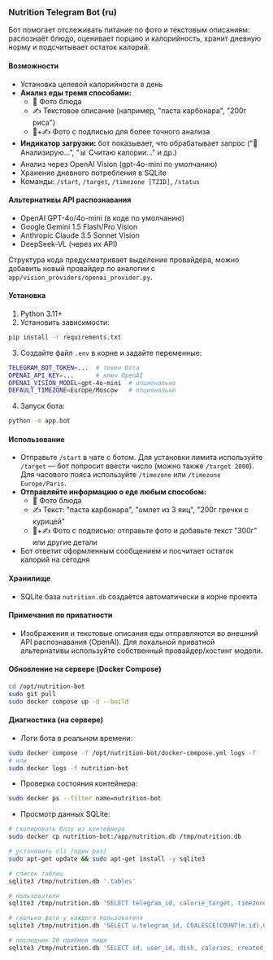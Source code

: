### Nutrition Telegram Bot (ru)

Бот помогает отслеживать питание по фото и текстовым описаниям: распознаёт блюдо, оценивает порцию и калорийность, хранит дневную норму и подсчитывает остаток калорий.

#### Возможности
- Установка целевой калорийности в день
- **Анализ еды тремя способами:**
  - 📸 Фото блюда
  - ✍️ Текстовое описание (например, "паста карбонара", "200г риса")
  - 📸+✍️ Фото с подписью для более точного анализа
- **Индикатор загрузки:** бот показывает, что обрабатывает запрос ("🤔 Анализирую...", "📊 Считаю калории..." и др.)
- Анализ через OpenAI Vision (gpt-4o-mini по умолчанию)
- Хранение дневного потребления в SQLite
- Команды: `/start`, `/target`, `/timezone [TZID]`, `/status`

#### Альтернативы API распознавания
- OpenAI GPT-4o/4o-mini (в коде по умолчанию)
- Google Gemini 1.5 Flash/Pro Vision
- Anthropic Claude 3.5 Sonnet Vision
- DeepSeek-VL (через их API)

Структура кода предусматривает выделение провайдера, можно добавить новый провайдер по аналогии с `app/vision_providers/openai_provider.py`.

#### Установка
1) Python 3.11+
2) Установить зависимости:

```bash
pip install -r requirements.txt
```

3) Создайте файл `.env` в корне и задайте переменные:

```bash
TELEGRAM_BOT_TOKEN=...  # токен бота
OPENAI_API_KEY=...      # ключ OpenAI
OPENAI_VISION_MODEL=gpt-4o-mini  # опционально
DEFAULT_TIMEZONE=Europe/Moscow   # опционально
```

4) Запуск бота:

```bash
python -m app.bot
```

#### Использование
- Отправьте `/start` в чате с ботом. Для установки лимита используйте `/target` — бот попросит ввести число (можно также `/target 2000`). Для часового пояса используйте `/timezone` или `/timezone Europe/Paris`.
- **Отправляйте информацию о еде любым способом:**
  - 📸 Фото блюда
  - ✍️ Текст: "паста карбонара", "омлет из 3 яиц", "200г гречки с курицей"
  - 📸+✍️ Фото с подписью: отправьте фото и добавьте текст "300г" или другие детали
- Бот ответит оформленным сообщением и посчитает остаток калорий на сегодня

#### Хранилище
- SQLite база `nutrition.db` создаётся автоматически в корне проекта

#### Примечания по приватности
- Изображения и текстовые описания еды отправляются во внешний API распознавания (OpenAI). Для локальной приватной альтернативы используйте собственный провайдер/хостинг модели. 

#### Обновление на сервере (Docker Compose)

```bash
cd /opt/nutrition-bot
sudo git pull
sudo docker compose up -d --build
``` 

#### Диагностика (на сервере)

- Логи бота в реальном времени:

```bash
sudo docker compose -f /opt/nutrition-bot/docker-compose.yml logs -f
# или
sudo docker logs -f nutrition-bot
```

- Проверка состояния контейнера:

```bash
sudo docker ps --filter name=nutrition-bot
```

- Просмотр данных SQLite:

```bash
# скопировать базу из контейнера
sudo docker cp nutrition-bot:/app/nutrition.db /tmp/nutrition.db

# установить cli (один раз)
sudo apt-get update && sudo apt-get install -y sqlite3

# список таблиц
sqlite3 /tmp/nutrition.db '.tables'

# пользователи
sqlite3 /tmp/nutrition.db 'SELECT telegram_id, calorie_target, timezone FROM users ORDER BY telegram_id;'

# сколько фото у каждого пользователя
sqlite3 /tmp/nutrition.db 'SELECT u.telegram_id, COALESCE(COUNT(m.id),0) AS photos FROM users u LEFT JOIN meals m ON m.user_id=u.telegram_id GROUP BY u.telegram_id ORDER BY photos DESC;'

# последние 20 приёмов пищи
sqlite3 /tmp/nutrition.db 'SELECT id, user_id, dish, calories, created_at_utc FROM meals ORDER BY id DESC LIMIT 20;'
``` 